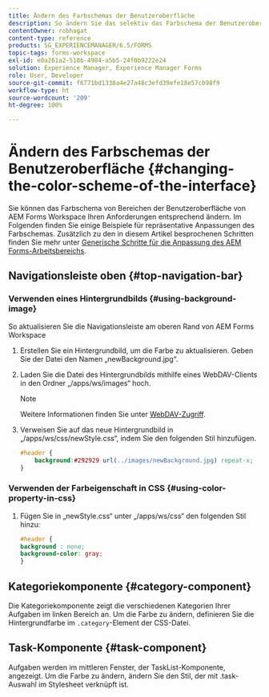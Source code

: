 ```yaml
---
title: Ändern des Farbschemas der Benutzeroberfläche
description: So ändern Sie das selektiv das Farbschema der Benutzeroberfläche von AEM Forms Workspace.
contentOwner: robhagat
content-type: reference
products: SG_EXPERIENCEMANAGER/6.5/FORMS
topic-tags: forms-workspace
exl-id: e0a261a2-518b-4984-a5b5-24f0b9222e24
solution: Experience Manager, Experience Manager Forms
role: User, Developer
source-git-commit: f6771bd1338a4e27a48c3efd39efe18e57cb98f9
workflow-type: ht
source-wordcount: '209'
ht-degree: 100%

---
```


# Ändern des Farbschemas der Benutzeroberfläche {#changing-the-color-scheme-of-the-interface}

Sie können das Farbschema von Bereichen der Benutzeroberfläche von AEM Forms Workspace Ihren Anforderungen entsprechend ändern. Im Folgenden finden Sie einige Beispiele für repräsentative Anpassungen des Farbschemas. Zusätzlich zu den in diesem Artikel besprochenen Schritten finden Sie mehr unter [Generische Schritte für die Anpassung des AEM Forms-Arbeitsbereichs](/help/forms/using/generic-steps-html-workspace-customization.md).

## Navigationsleiste oben {#top-navigation-bar}

### Verwenden eines Hintergrundbilds {#using-background-image}

So aktualisieren Sie die Navigationsleiste am oberen Rand von AEM Forms Workspace

1. Erstellen Sie ein Hintergrundbild, um die Farbe zu aktualisieren. Geben Sie der Datei den Namen „newBackground.jpg“.
1. Laden Sie die Datei des Hintergrundbilds mithilfe eines WebDAV-Clients in den Ordner „/apps/ws/images“ hoch.

   >[!NOTE]
   >
   >Weitere Informationen finden Sie unter [WebDAV-Zugriff](https://experienceleague.adobe.com/docs/experience-manager-65/administering/contentmanagement/webdav-access.html?lang=de).

1. Verweisen Sie auf das neue Hintergrundbild in „/apps/ws/css/newStyle.css“, indem Sie den folgenden Stil hinzufügen.

   ```css
   #header {
       background:#292929 url(../images/newBackground.jpg) repeat-x;
   }
   ```

### Verwenden der Farbeigenschaft in CSS {#using-color-property-in-css}

1. Fügen Sie in „newStyle.css“ unter „/apps/ws/css“ den folgenden Stil hinzu:

   ```css
   #header {
   background : none;
   background-color: gray;
   }
   ```

## Kategoriekomponente {#category-component}

Die Kategoriekomponente zeigt die verschiedenen Kategorien Ihrer Aufgaben im linken Bereich an. Um die Farbe zu ändern, definieren Sie die Hintergrundfarbe im `.category`-Element der CSS-Datei.

## Task-Komponente {#task-component}

Aufgaben werden im mittleren Fenster, der TaskList-Komponente, angezeigt. Um die Farbe zu ändern, ändern Sie den Stil, der mit .task-Auswahl im Stylesheet verknüpft ist.
